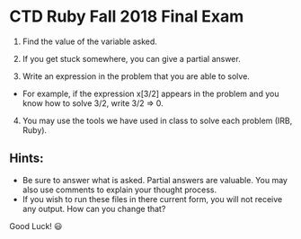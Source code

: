 # CTD Ruby Fall 2018 Final Exam

1. Find the value of the variable asked.

2. If you get stuck somewhere, you can give a partial answer.

3. Write an expression in the problem that you are able to solve.

  - For example, if the expression x[3/2] appears in the problem and you know how to solve 3/2, write 3/2 => 0.

4. You may use the tools we have used in class to solve each problem (IRB, Ruby).

## Hints:
 - Be sure to answer what is asked. Partial answers are valuable. You may also use comments to explain your thought process.
 - If you wish to run these files in there current form, you will not receive any output. How can you change that?

Good Luck! 😃
